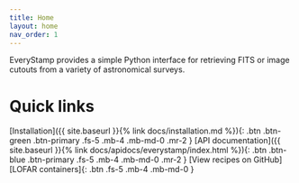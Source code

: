 ```yaml
---
title: Home
layout: home
nav_order: 1
---
```

EveryStamp provides a simple Python interface for retrieving FITS or image cutouts from a variety of astronomical surveys. 

# Quick links

[Installation]({{ site.baseurl }}{% link docs/installation.md %}){: .btn .btn-green .btn-primary .fs-5 .mb-4 .mb-md-0 .mr-2 }
[API documentation]({{ site.baseurl }}{% link docs/apidocs/everystamp/index.html %}){: .btn .btn-blue .btn-primary .fs-5 .mb-4 .mb-md-0 .mr-2 }
[View recipes on GitHub][LOFAR containers]{: .btn .fs-5 .mb-4 .mb-md-0 }
